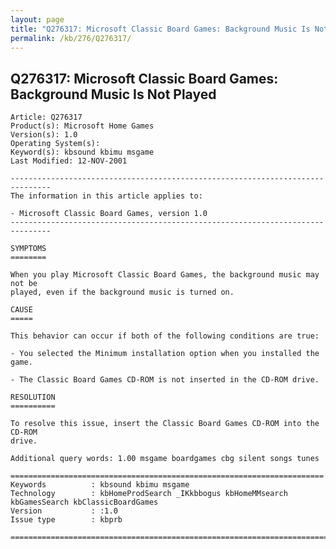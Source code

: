 ```yaml
---
layout: page
title: "Q276317: Microsoft Classic Board Games: Background Music Is Not Played"
permalink: /kb/276/Q276317/
---
```


## Q276317: Microsoft Classic Board Games: Background Music Is Not Played

	Article: Q276317
	Product(s): Microsoft Home Games
	Version(s): 1.0
	Operating System(s): 
	Keyword(s): kbsound kbimu msgame
	Last Modified: 12-NOV-2001
	
	-------------------------------------------------------------------------------
	The information in this article applies to:
	
	- Microsoft Classic Board Games, version 1.0 
	-------------------------------------------------------------------------------
	
	SYMPTOMS
	========
	
	When you play Microsoft Classic Board Games, the background music may not be
	played, even if the background music is turned on.
	
	CAUSE
	=====
	
	This behavior can occur if both of the following conditions are true:
	
	- You selected the Minimum installation option when you installed the game.
	
	- The Classic Board Games CD-ROM is not inserted in the CD-ROM drive.
	
	RESOLUTION
	==========
	
	To resolve this issue, insert the Classic Board Games CD-ROM into the CD-ROM
	drive.
	
	Additional query words: 1.00 msgame boardgames cbg silent songs tunes
	
	======================================================================
	Keywords          : kbsound kbimu msgame 
	Technology        : kbHomeProdSearch _IKkbbogus kbHomeMMsearch kbGamesSearch kbClassicBoardGames
	Version           : :1.0
	Issue type        : kbprb
	
	=============================================================================
	

